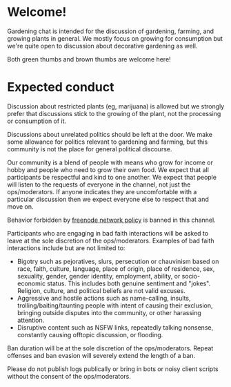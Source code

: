 # Welcome!

Gardening chat is intended for the discussion of gardening, farming, and growing plants in general. We mostly focus on growing for consumption but we're quite open to discussion about decorative gardening as well.

Both green thumbs and brown thumbs are welcome here!

# Expected conduct

Discussion about restricted plants (eg, marijuana) is allowed but we strongly prefer that discussions stick to the growing of the plant, not the processing or consumption of it.

Discussions about unrelated politics should be left at the door. We make some allowance for politics relevant to gardening and farming, but this community is not the place for general political discourse.

Our community is a blend of people with means who grow for income or hobby and people who need to grow their own food. We expect that all participants be respectful and kind to one another. We expect that people will listen to the requests of everyone in the channel, not just the ops/moderators. If anyone indicates they are uncomfortable with a particular discussion then we expect everyone else to respect that and move on.

Behavior forbidden by [freenode network policy](https://freenode.net/policies#off-topic-use) is banned in this channel.

Participants who are engaging in bad faith interactions will be asked to leave at the sole discretion of the ops/moderators. Examples of bad faith interactions include but are not limited to:

* Bigotry such as pejoratives, slurs, persecution or chauvinism based on race, faith, culture, language, place of origin, place of residence, sex, sexuality, gender, gender identity, employment, ability, or socio-economic status. This includes both genuine sentiment and "jokes". Religion, culture, and political beliefs are not valid excuses.
* Aggressive and hostile actions such as name-calling, insults, trolling/baiting/taunting people with intent of causing their exclusion, bringing outside disputes into the community, or other harassing attention.
* Disruptive content such as NSFW links, repeatedly talking nonsense, constantly causing offtopic discussion, or flooding.

Ban duration will be at the sole discretion of the ops/moderators. Repeat offenses and ban evasion will severely extend the length of a ban.

Please do not publish logs publically or bring in bots or noisy client scripts without the consent of the ops/moderators.
